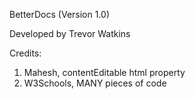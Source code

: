 BetterDocs (Version 1.0)

Developed by Trevor Watkins

Credits:

1) Mahesh, contentEditable html property
2) W3Schools, MANY pieces of code